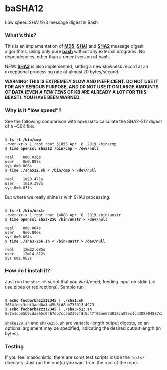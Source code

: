 # baSHA12

Low speed SHA1/2/3 message digest in Bash

### What's this?

This is an implementation of [**MD5**](https://en.wikipedia.org/wiki/MD5), [**SHA1**](https://en.wikipedia.org/wiki/SHA-1) and [**SHA2**](https://en.wikipedia.org/wiki/SHA-2) message digest algorithms, using only pure [**bash**](https://tiswww.case.edu/php/chet/bash/bashtop.html) without any external programs. No dependencies, other than a recent version of bash.

NEW: [**SHA3**](https://en.wikipedia.org/wiki/SHA-3) is also implemented, setting a new slowness record at an exceptional processing rate of almost 20 bytes/second.

**WARNING: THIS IS EXTREMELY SLOW AND INEFFICIENT. DO NOT USE IT FOR ANY SERIOUS PURPOSE, AND DO NOT USE IT ON LARGE AMOUNTS OF DATA (EVEN _A FEW TENS_ OF KB ARE ALREADY A LOT FOR THIS BEAST). YOU HAVE BEEN WARNED.**

### Why is it "low speed"?

See the following comparison with [openssl](https://www.openssl.org/) to calculate the SHA2-512 digest of a ~50K file:

<pre><code>
$ <b>ls -l /bin/cmp</b>
-rwxr-xr-x 1 root root 51856 Apr  8  2019 /bin/cmp
$ <b>time openssl sha512 /bin/cmp > /dev/null</b>

real	0m0.016s
user	0m0.007s
sys	0m0.008s
$ <b>time ./sha512.sh < /bin/cmp > /dev/null</b>

real	1m29.471s
user	1m29.397s
sys	0m0.071s
</code></pre>

But where we really shine is with SHA3 processing:

<pre><code>
$ <b>ls -l /bin/unstr</b>
-rwxr-xr-x 1 root root 14088 Apr  8  2019 /bin/unstr
$ <b>time openssl sha3-256 /bin/unstr > /dev/null</b>

real	0m0.004s
user	0m0.000s
sys	0m0.004s
$ <b>time ./sha3-256.sh < /bin/unstr > /dev/null</b>

real	12m22.685s
user	12m14.812s
sys	0m1.882s
</code></pre>


### How do I install it?

Just run the `sha*.sh` script that you want/need, feeding input on stdin (so use pipes or redirections). Sample run:

<pre><code>
$ <b>echo foobarbazzz12345 | ./sha1.sh</b>
2654fedc3cbf3add0a1a49b8fd8ae735013f4973
$ <b>echo foobarbazzz12345 | ./sha3-512.sh</b>
5c7e1cbb5b9cdae65c0467db7cc3b236cf8c5c47f06ae63d038ca09ec4cd308904887c20f7bb354a58e3c5d0c956c697267ab7137fb9303ee1f73049f58c0c79
</code></pre>

`shake128.sh` and `shake256.sh` are variable-length output digests, so an optional argument may be specified, indicating the desired output length (in bytes).

### Testing

If you feel masochistic, there are some test scripts inside the `tests/` directory. Just run the one(s) you want from the root of the repo.
